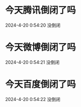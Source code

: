 # 今天腾讯倒闭了吗

2024-4-20 0:54:20 没倒闭

# 今天微博倒闭了吗

2024-4-20 0:54:21 没倒闭

# 今天百度倒闭了吗

2024-4-20 0:54:22 没倒闭


